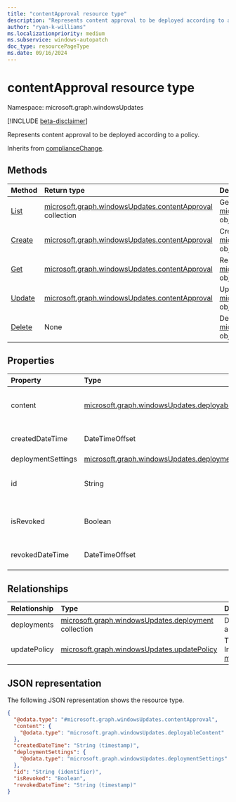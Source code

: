 ```yaml
---
title: "contentApproval resource type"
description: "Represents content approval to be deployed according to a policy."
author: "ryan-k-williams"
ms.localizationpriority: medium
ms.subservice: windows-autopatch
doc_type: resourcePageType
ms.date: 09/16/2024
---
```


# contentApproval resource type

Namespace: microsoft.graph.windowsUpdates

[!INCLUDE [beta-disclaimer](../../includes/beta-disclaimer.md)]

Represents content approval to be deployed according to a policy.

Inherits from [complianceChange](../resources/windowsupdates-compliancechange.md).

## Methods
|Method|Return type|Description|
|:---|:---|:---|
|[List](../api/windowsupdates-updatepolicy-list-compliancechanges-contentapproval.md)|[microsoft.graph.windowsUpdates.contentApproval](../resources/windowsupdates-contentapproval.md) collection|Get a list of the [microsoft.graph.windowsUpdates.contentApproval](../resources/windowsupdates-contentapproval.md) objects and their properties.|
|[Create](../api/windowsupdates-updatepolicy-post-compliancechanges-contentapproval.md)|[microsoft.graph.windowsUpdates.contentApproval](../resources/windowsupdates-contentapproval.md)|Create a new [microsoft.graph.windowsUpdates.contentApproval](../resources/windowsupdates-contentapproval.md) object.|
|[Get](../api/windowsupdates-contentapproval-get.md)|[microsoft.graph.windowsUpdates.contentApproval](../resources/windowsupdates-contentapproval.md)|Read the properties and relationships of a [microsoft.graph.windowsUpdates.contentApproval](../resources/windowsupdates-contentapproval.md) object.|
|[Update](../api/windowsupdates-contentapproval-update.md)|[microsoft.graph.windowsUpdates.contentApproval](../resources/windowsupdates-contentapproval.md)|Update the properties of a [microsoft.graph.windowsUpdates.contentApproval](../resources/windowsupdates-contentapproval.md) object.|
|[Delete](../api/windowsupdates-contentapproval-delete.md)|None|Delete a [microsoft.graph.windowsUpdates.contentApproval](../resources/windowsupdates-contentapproval.md) object.|

## Properties
|Property|Type|Description|
|:---|:---|:---|
|content|[microsoft.graph.windowsUpdates.deployableContent](../resources/windowsupdates-deployablecontent.md)|Specifies what content to deploy. Deployable content should be provided as one of the following derived types: [microsoft.graph.windowsUpdates.catalogContent](../resources/windowsupdates-catalogcontent.md).|
|createdDateTime|DateTimeOffset|The date and time when a compliance change was created. Inherited from [microsoft.graph.windowsUpdates.complianceChange](../resources/windowsupdates-compliancechange.md).|
|deploymentSettings|[microsoft.graph.windowsUpdates.deploymentSettings](../resources/windowsupdates-deploymentsettings.md)|Settings for governing how to deploy **content**.|
|id|String|The unique identifier for the compliance change. Returned by default. Not nullable. Read-only. Inherited from [microsoft.graph.windowsUpdates.complianceChange](../resources/windowsupdates-compliancechange.md).|
|isRevoked|Boolean|`True` indicates that a compliance change is revoked, preventing further application. Revoking a compliance change is a final action. Inherited from [microsoft.graph.windowsUpdates.complianceChange](../resources/windowsupdates-compliancechange.md).|
|revokedDateTime|DateTimeOffset|The date and time when the compliance change was revoked. Inherited from [microsoft.graph.windowsUpdates.complianceChange](../resources/windowsupdates-compliancechange.md).|

## Relationships
|Relationship|Type|Description|
|:---|:---|:---|
|deployments|[microsoft.graph.windowsUpdates.deployment](../resources/windowsupdates-deployment.md) collection|Deployments created as a result of applying the approval.|
|updatePolicy|[microsoft.graph.windowsUpdates.updatePolicy](../resources/windowsupdates-updatepolicy.md)|The policy this compliance change is a member of. Inherited from [microsoft.graph.windowsUpdates.complianceChange](../resources/windowsupdates-compliancechange.md).|

## JSON representation
The following JSON representation shows the resource type.
<!-- {
  "blockType": "resource",
  "keyProperty": "id",
  "@odata.type": "microsoft.graph.windowsUpdates.contentApproval",
  "baseType": "microsoft.graph.windowsUpdates.complianceChange",
  "openType": false
}
-->
``` json
{
  "@odata.type": "#microsoft.graph.windowsUpdates.contentApproval",
  "content": {
    "@odata.type": "microsoft.graph.windowsUpdates.deployableContent"
  },
  "createdDateTime": "String (timestamp)",
  "deploymentSettings": {
    "@odata.type": "microsoft.graph.windowsUpdates.deploymentSettings"
  },
  "id": "String (identifier)",
  "isRevoked": "Boolean",
  "revokedDateTime": "String (timestamp)"
}
```
